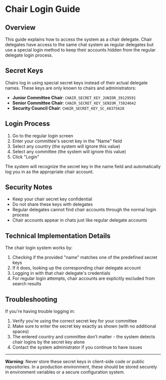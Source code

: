 # Chair Login Guide

## Overview

This guide explains how to access the system as a chair delegate. Chair delegates have access to the same chat system as regular delegates but use a special login method to keep their accounts hidden from the regular delegate login process.

## Secret Keys

Chairs log in using special secret keys instead of their actual delegate names. These keys are only known to chairs and administrators:

- **Junior Committee Chair**: `CHAIR_SECRET_KEY_JUNIOR_39129591`
- **Senior Committee Chair**: `CHAIR_SECRET_KEY_SENIOR_73824642`
- **Security Council Chair**: `CHAIR_SECRET_KEY_SC_48375628`

## Login Process

1. Go to the regular login screen
2. Enter your committee's secret key in the "Name" field
3. Select any country (the system will ignore this value)
4. Select any committee (the system will ignore this value)
5. Click "Login"

The system will recognize the secret key in the name field and automatically log you in as the appropriate chair account.

## Security Notes

- Keep your chair secret key confidential
- Do not share these keys with delegates
- Regular delegates cannot find chair accounts through the normal login process
- Chair accounts appear in chats just like regular delegate accounts

## Technical Implementation Details

The chair login system works by:

1. Checking if the provided "name" matches one of the predefined secret keys
2. If it does, looking up the corresponding chair delegate account
3. Logging in with that chair delegate's credentials
4. For regular login attempts, chair accounts are explicitly excluded from search results

## Troubleshooting

If you're having trouble logging in:

1. Verify you're using the correct secret key for your committee
2. Make sure to enter the secret key exactly as shown (with no additional spaces)
3. The entered country and committee don't matter - the system detects chair logins by the secret key alone
4. Contact the system administrator if you continue to have issues

---

**Warning**: Never store these secret keys in client-side code or public repositories. In a production environment, these should be stored securely in environment variables or a secure configuration system.
